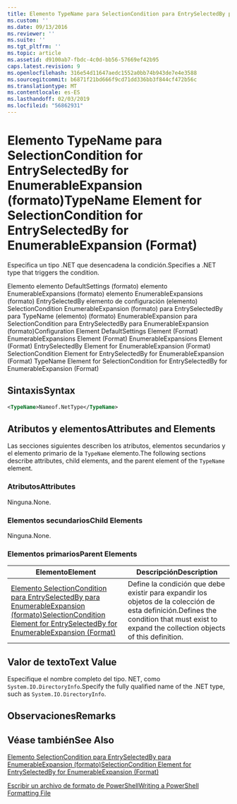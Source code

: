 ```yaml
---
title: Elemento TypeName para SelectionCondition para EntrySelectedBy para EnumerableExpansion (formato) | Microsoft Docs
ms.custom: ''
ms.date: 09/13/2016
ms.reviewer: ''
ms.suite: ''
ms.tgt_pltfrm: ''
ms.topic: article
ms.assetid: d9100ab7-fbdc-4c0d-bb56-57669ef42b95
caps.latest.revision: 9
ms.openlocfilehash: 316e54d11647aedc1552a0bb74b943de7e4e3588
ms.sourcegitcommit: b6871f21bd666f9cd71dd336bb3f844cf472b56c
ms.translationtype: MT
ms.contentlocale: es-ES
ms.lasthandoff: 02/03/2019
ms.locfileid: "56862931"
---
```

# <a name="typename-element-for-selectioncondition-for-entryselectedby-for-enumerableexpansion-format"></a><span data-ttu-id="b92d6-102">Elemento TypeName para SelectionCondition for EntrySelectedBy for EnumerableExpansion (formato)</span><span class="sxs-lookup"><span data-stu-id="b92d6-102">TypeName Element for SelectionCondition for EntrySelectedBy for EnumerableExpansion (Format)</span></span>

<span data-ttu-id="b92d6-103">Especifica un tipo .NET que desencadena la condición.</span><span class="sxs-lookup"><span data-stu-id="b92d6-103">Specifies a .NET type that triggers the condition.</span></span>

<span data-ttu-id="b92d6-104">Elemento elemento DefaultSettings (formato) elemento EnumerableExpansions (formato) elemento EnumerableExpansions (formato) EntrySelectedBy elemento de configuración (elemento) SelectionCondition EnumerableExpansion (formato) para EntrySelectedBy para TypeName (elemento) (formato) EnumerableExpansion para SelectionCondition para EntrySelectedBy para EnumerableExpansion (formato)</span><span class="sxs-lookup"><span data-stu-id="b92d6-104">Configuration Element DefaultSettings Element (Format) EnumerableExpansions Element (Format) EnumerableExpansions Element (Format) EntrySelectedBy Element for EnumerableExpansion (Format) SelectionCondition Element for EntrySelectedBy for EnumerableExpansion (Format) TypeName Element for SelectionCondition for EntrySelectedBy for EnumerableExpansion (Format)</span></span>

## <a name="syntax"></a><span data-ttu-id="b92d6-105">Sintaxis</span><span class="sxs-lookup"><span data-stu-id="b92d6-105">Syntax</span></span>

```xml
<TypeName>Nameof.NetType</TypeName>
```

## <a name="attributes-and-elements"></a><span data-ttu-id="b92d6-106">Atributos y elementos</span><span class="sxs-lookup"><span data-stu-id="b92d6-106">Attributes and Elements</span></span>

<span data-ttu-id="b92d6-107">Las secciones siguientes describen los atributos, elementos secundarios y el elemento primario de la `TypeName` elemento.</span><span class="sxs-lookup"><span data-stu-id="b92d6-107">The following sections describe attributes, child elements, and the parent element of the `TypeName` element.</span></span>

### <a name="attributes"></a><span data-ttu-id="b92d6-108">Atributos</span><span class="sxs-lookup"><span data-stu-id="b92d6-108">Attributes</span></span>

<span data-ttu-id="b92d6-109">Ninguna.</span><span class="sxs-lookup"><span data-stu-id="b92d6-109">None.</span></span>

### <a name="child-elements"></a><span data-ttu-id="b92d6-110">Elementos secundarios</span><span class="sxs-lookup"><span data-stu-id="b92d6-110">Child Elements</span></span>

<span data-ttu-id="b92d6-111">Ninguna.</span><span class="sxs-lookup"><span data-stu-id="b92d6-111">None.</span></span>

### <a name="parent-elements"></a><span data-ttu-id="b92d6-112">Elementos primarios</span><span class="sxs-lookup"><span data-stu-id="b92d6-112">Parent Elements</span></span>

|<span data-ttu-id="b92d6-113">Elemento</span><span class="sxs-lookup"><span data-stu-id="b92d6-113">Element</span></span>|<span data-ttu-id="b92d6-114">Descripción</span><span class="sxs-lookup"><span data-stu-id="b92d6-114">Description</span></span>|
|-------------|-----------------|
|[<span data-ttu-id="b92d6-115">Elemento SelectionCondition para EntrySelectedBy para EnumerableExpansion (formato)</span><span class="sxs-lookup"><span data-stu-id="b92d6-115">SelectionCondition Element for EntrySelectedBy for EnumerableExpansion (Format)</span></span>](./selectioncondition-element-for-entryselectedby-for-enumerableexpansion-format.md)|<span data-ttu-id="b92d6-116">Define la condición que debe existir para expandir los objetos de la colección de esta definición.</span><span class="sxs-lookup"><span data-stu-id="b92d6-116">Defines the condition that must exist to expand the collection objects of this definition.</span></span>|

## <a name="text-value"></a><span data-ttu-id="b92d6-117">Valor de texto</span><span class="sxs-lookup"><span data-stu-id="b92d6-117">Text Value</span></span>

<span data-ttu-id="b92d6-118">Especifique el nombre completo del tipo. NET, como `System.IO.DirectoryInfo`.</span><span class="sxs-lookup"><span data-stu-id="b92d6-118">Specify the fully qualified name of the .NET type, such as `System.IO.DirectoryInfo`.</span></span>

## <a name="remarks"></a><span data-ttu-id="b92d6-119">Observaciones</span><span class="sxs-lookup"><span data-stu-id="b92d6-119">Remarks</span></span>

## <a name="see-also"></a><span data-ttu-id="b92d6-120">Véase también</span><span class="sxs-lookup"><span data-stu-id="b92d6-120">See Also</span></span>

[<span data-ttu-id="b92d6-121">Elemento SelectionCondition para EntrySelectedBy para EnumerableExpansion (formato)</span><span class="sxs-lookup"><span data-stu-id="b92d6-121">SelectionCondition Element for EntrySelectedBy for EnumerableExpansion (Format)</span></span>](./selectioncondition-element-for-entryselectedby-for-enumerableexpansion-format.md)

[<span data-ttu-id="b92d6-122">Escribir un archivo de formato de PowerShell</span><span class="sxs-lookup"><span data-stu-id="b92d6-122">Writing a PowerShell Formatting File</span></span>](./writing-a-powershell-formatting-file.md)
